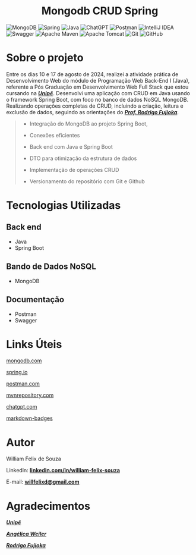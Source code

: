 <div>
  <h1 align="center">
    Mongodb CRUD Spring 
  </h1>
</div>

![MongoDB](https://img.shields.io/badge/MongoDB-%234ea94b.svg?style=for-the-badge&logo=mongodb&logoColor=white)
![Spring](https://img.shields.io/badge/spring-%236DB33F.svg?style=for-the-badge&logo=spring&logoColor=white)
![Java](https://img.shields.io/badge/java-%23ED8B00.svg?style=for-the-badge&logo=openjdk&logoColor=white)
![ChatGPT](https://img.shields.io/badge/chatGPT-74aa9c?style=for-the-badge&logo=openai&logoColor=white)
![Postman](https://img.shields.io/badge/Postman-FF6C37?style=for-the-badge&logo=postman&logoColor=white)
![IntelliJ IDEA](https://img.shields.io/badge/IntelliJIDEA-000000.svg?style=for-the-badge&logo=intellij-idea&logoColor=white)
![Swagger](https://img.shields.io/badge/-Swagger-%23Clojure?style=for-the-badge&logo=swagger&logoColor=white)
![Apache Maven](https://img.shields.io/badge/Apache%20Maven-C71A36?style=for-the-badge&logo=Apache%20Maven&logoColor=white)
![Apache Tomcat](https://img.shields.io/badge/apache%20tomcat-%23F8DC75.svg?style=for-the-badge&logo=apache-tomcat&logoColor=black)
![Git](https://img.shields.io/badge/git-%23F05033.svg?style=for-the-badge&logo=git&logoColor=white)
![GitHub](https://img.shields.io/badge/github-%23121011.svg?style=for-the-badge&logo=github&logoColor=white)


# Sobre o projeto

Entre os dias 10 e 17 de agosto de 2024, realizei a atividade prática de Desenvolvimento Web do módulo de Programação Web Back-End I (Java), referente a Pós Graduação em Desenvolvimento Web Full Stack que estou cursando na **_[Unipê](https://www.unipe.edu.br/)_**. Desenvolvi uma aplicação com CRUD em Java usando o framework Spring Boot, com foco no banco de dados NoSQL MongoDB. Realizando operações completas de CRUD, incluindo a criação, leitura e exclusão de dados, seguindo as orientações do **_[Prof. Rodrigo Fujioka](https://www.linkedin.com/in/rfujioka/)_**.

> - Integração do MongoDB ao projeto Spring Boot,
>
> - Conexões eficientes
>
> - Back end com Java e Spring Boot
>
> - DTO para otimização da estrutura de dados
>
> - Implementação de operações CRUD
>
> - Versionamento do repositório com Git e Github

# Tecnologias Utilizadas

## Back end
- Java
- Spring Boot

## Bando de Dados NoSQL
- MongoDB

## Documentação
- Postman
- Swagger

# Links Úteis

[mongodb.com](https://www.mongodb.com/try/download/community)

[spring.io](https://start.spring.io/)

[postman.com](https://www.postman.com/downloads/?utm_source=postman-home)

[mvnrepository.com](https://mvnrepository.com/artifact/org.springdoc/springdoc-openapi-starter-webmvc-ui)

[chatgpt.com](https://chatgpt.com/)

[markdown-badges](https://github.com/Ileriayo/markdown-badges)

# Autor

William Felix de Souza

Linkedin: **[linkedin.com/in/william-felix-souza](https://www.linkedin.com/in/william-felix-souza/)**

E-mail: **[willfelixd@gmail.com](willfelixd@gmail.com)**

# Agradecimentos

**_[Unipê](https://www.unipe.edu.br/)_**

**_[Angélica Weiler](https://www.linkedin.com/in/angelicaweiler/)_**

**_[Rodrigo Fujioka](https://www.linkedin.com/in/rfujioka/)_**
